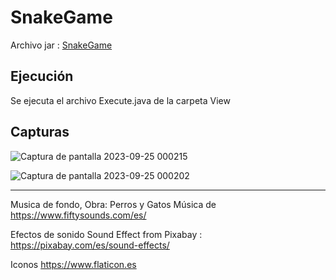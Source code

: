 # SnakeGame
Archivo jar : [SnakeGame](https://github.com/B-mtz/SnakeGame/SnakeGame.jar)
## Ejecución
Se ejecuta el archivo Execute.java de la carpeta View

## Capturas 
![Captura de pantalla 2023-09-25 000215](https://github.com/B-mtz/SnakeGame/assets/127165596/0e351ab9-47b7-41ab-944e-2163c06188a0)

![Captura de pantalla 2023-09-25 000202](https://github.com/B-mtz/SnakeGame/assets/127165596/9a2a2a2e-75f0-48ef-8399-5580328f11d0)

--- 
Musica de fondo,
Obra: Perros y Gatos
Música de https://www.fiftysounds.com/es/

Efectos de sonido 
Sound Effect from Pixabay : https://pixabay.com/es/sound-effects/

Iconos
https://www.flaticon.es


